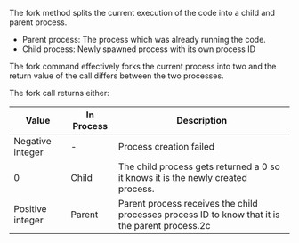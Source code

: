 The fork method splits the current execution of the code into a child and parent process.
- Parent process: The process which was already running the code.
- Child process: Newly spawned process with its own process ID

The fork command effectively forks the current process into two and the return value of the call differs between the two processes.

The fork call returns either: 

| Value            | In Process | Description                                                                                     |
| ---------------- | ---------- | ----------------------------------------------------------------------------------------------- |
| Negative integer | -          | Process creation failed                                                                         |
| 0                | Child      | The child process gets returned a 0 so it knows it is the newly created process.                |
| Positive integer | Parent     | Parent process receives the child processes process ID to know that it is the parent process.2c |
